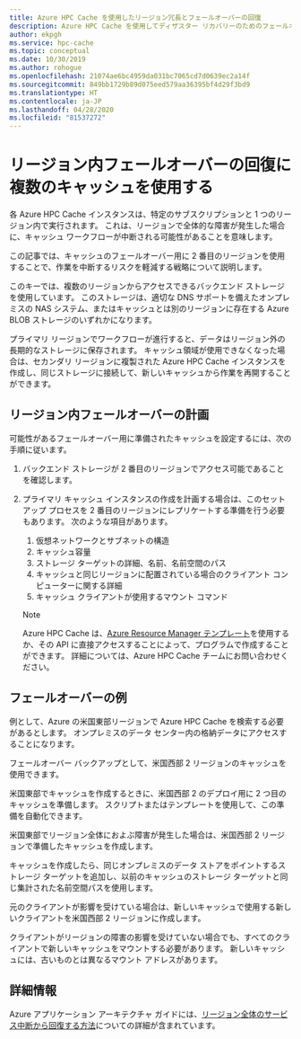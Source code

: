 ```yaml
---
title: Azure HPC Cache を使用したリージョン冗長とフェールオーバーの回復
description: Azure HPC Cache を使用してディザスター リカバリーのためのフェールオーバー機能を提供する技法
author: ekpgh
ms.service: hpc-cache
ms.topic: conceptual
ms.date: 10/30/2019
ms.author: rohogue
ms.openlocfilehash: 21074ae6bc4959da031bc7065cd7d0639ec2a14f
ms.sourcegitcommit: 849bb1729b89d075eed579aa36395bf4d29f3bd9
ms.translationtype: HT
ms.contentlocale: ja-JP
ms.lasthandoff: 04/28/2020
ms.locfileid: "81537272"
---
```

# <a name="use-multiple-caches-for-regional-failover-recovery"></a>リージョン内フェールオーバーの回復に複数のキャッシュを使用する

各 Azure HPC Cache インスタンスは、特定のサブスクリプションと 1 つのリージョン内で実行されます。 これは、リージョンで全体的な障害が発生した場合に、キャッシュ ワークフローが中断される可能性があることを意味します。

この記事では、キャッシュのフェールオーバー用に 2 番目のリージョンを使用することで、作業を中断するリスクを軽減する戦略について説明します。

このキーでは、複数のリージョンからアクセスできるバックエンド ストレージを使用しています。 このストレージは、適切な DNS サポートを備えたオンプレミスの NAS システム、またはキャッシュとは別のリージョンに存在する Azure BLOB ストレージのいずれかになります。

プライマリ リージョンでワークフローが進行すると、データはリージョン外の長期的なストレージに保存されます。 キャッシュ領域が使用できなくなった場合は、セカンダリ リージョンに複製された Azure HPC Cache インスタンスを作成し、同じストレージに接続して、新しいキャッシュから作業を再開することができます。

## <a name="planning-for-regional-failover"></a>リージョン内フェールオーバーの計画

可能性があるフェールオーバー用に準備されたキャッシュを設定するには、次の手順に従います。

1. バックエンド ストレージが 2 番目のリージョンでアクセス可能であることを確認します。
1. プライマリ キャッシュ インスタンスの作成を計画する場合は、このセットアップ プロセスを 2 番目のリージョンにレプリケートする準備を行う必要もあります。 次のような項目があります。

   1. 仮想ネットワークとサブネットの構造
   1. キャッシュ容量
   1. ストレージ ターゲットの詳細、名前、名前空間のパス
   1. キャッシュと同じリージョンに配置されている場合のクライアント コンピューターに関する詳細
   1. キャッシュ クライアントが使用するマウント コマンド

   > [!NOTE]
   > Azure HPC Cache は、[Azure Resource Manager テンプレート](../azure-resource-manager/templates/overview.md)を使用するか、その API に直接アクセスすることによって、プログラムで作成することができます。 詳細については、Azure HPC Cache チームにお問い合わせください。

## <a name="failover-example"></a>フェールオーバーの例

例として、Azure の米国東部リージョンで Azure HPC Cache を検索する必要があるとします。 オンプレミスのデータ センター内の格納データにアクセスすることになります。

フェールオーバー バックアップとして、米国西部 2 リージョンのキャッシュを使用できます。

米国東部でキャッシュを作成するときに、米国西部 2 のデプロイ用に 2 つ目のキャッシュを準備します。 スクリプトまたはテンプレートを使用して、この準備を自動化できます。

米国東部でリージョン全体におよぶ障害が発生した場合は、米国西部 2 リージョンで準備したキャッシュを作成します。

キャッシュを作成したら、同じオンプレミスのデータ ストアをポイントするストレージ ターゲットを追加し、以前のキャッシュのストレージ ターゲットと同じ集計された名前空間パスを使用します。

元のクライアントが影響を受けている場合は、新しいキャッシュで使用する新しいクライアントを米国西部 2 リージョンに作成します。

クライアントがリージョンの障害の影響を受けていない場合でも、すべてのクライアントで新しいキャッシュをマウントする必要があります。 新しいキャッシュには、古いものとは異なるマウント アドレスがあります。

## <a name="learn-more"></a>詳細情報

Azure アプリケーション アーキテクチャ ガイドには、[リージョン全体のサービス中断から回復する方法](<https://docs.microsoft.com/azure/architecture/resiliency/recovery-loss-azure-region>)についての詳細が含まれています。
